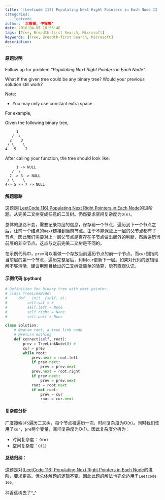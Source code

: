 ```yaml
---
title: '[Leetcode 117] Populating Next Right Pointers in Each Node II
categories:
  - leetcode
author: '大猩猩, 中猩猩'
date: 2018-04-05 18:55:46
tags: [Tree, Breadth-first Search, Microsoft]
keywords: [Tree, Breadth-first Search, Microsoft]
description:
---
```


#### 原题说明
Follow up for problem *"Populating Next Right Pointers in Each Node"*.

What if the given tree could be any binary tree? Would your previous solution still work?

Note:

- You may only use constant extra space.

For example,

Given the following binary tree,

         1
       /  \
      2    3
     / \    \
    4   5    7
After calling your function, the tree should look like:

         1 -> NULL
       /  \
      2 -> 3 -> NULL
     / \    \
    4-> 5 -> 7 -> NULL

#### 解题思路
这题是[[LeetCode 116] Populating Next Right Pointers in Each Node](/Leetcode-116-Populating-Next-Right-Pointers-in-Each-Node)的进阶题。从完美二叉树变成任意的二叉树。仍然要求空间复杂度为`O(n)`。

总体的思路不变，需要记录每层的信息，保存前一个节点，遍历到下一个节点之后，让前一个结点的`next`链接到当前节点。由于不能保证上一层的父节点都有子节点，因此我们需要对上一层父节点是否存在子节点做出额外的判断，然后遍历当前层的非空节点。这点与之前完美二叉树是不同的。

在示例代码中，`prev`可以看做一个存放当前遍历节点的前一个节点。而`cur`则指向当前层的第一个节点，遍历完整层后，利用`cur`更新下一层。如果对代码的逻辑理解不够清晰，建议用题目给出的二叉树做简单的验算，能有直观认识。

#### 示例代码 (python)
```python
# Definition for binary tree with next pointer.
# class TreeLinkNode:
#     def __init__(self, x):
#         self.val = x
#         self.left = None
#         self.right = None
#         self.next = None

class Solution:
    # @param root, a tree link node
    # @return nothing
    def connect(self, root):
        prev = TreeLinkNode(0) #
        cur = prev
        while root:
            prev.next = root.left
            if prev.next:
                prev = prev.next
            prev.next = root.right
            if prev.next:
                prev = prev.next
            root = root.next
            if not root:
                prev = cur
                root = cur.next

```

#### 复杂度分析
广度搜索`BFS`遍历二叉树，每个节点被遍历一次，时间复杂度为O(n）。同时我们使用了`cur`，`pre`两个变量，空间复杂度为O(1)。因此复杂度分析为：

- 时间复杂度： `O(n)`
- 空间复杂度：`O(1）`

#### 总结归纳：
这题是对[[LeetCode 116] Populating Next Right Pointers in Each Node](/Leetcode-116-Populating-Next-Right-Pointers-in-Each-Node)的进阶，要求更高。但总体解题的逻辑不变。因此此题的解法也完全适用于`Leetcode 166`。

种香蕉树去了^_^